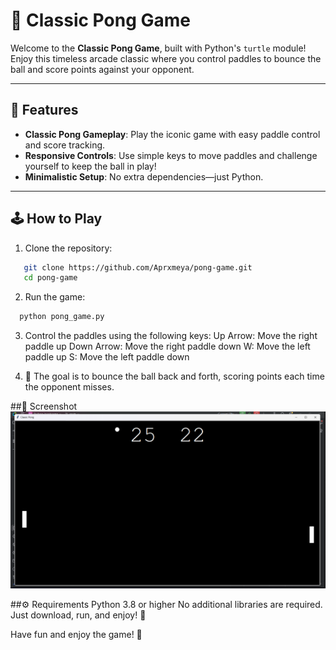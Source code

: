 # 🏓 Classic Pong Game

Welcome to the **Classic Pong Game**, built with Python's `turtle` module! Enjoy this timeless arcade classic where you control paddles to bounce the ball and score points against your opponent.

---

## 🌟 Features
- **Classic Pong Gameplay**: Play the iconic game with easy paddle control and score tracking.
- **Responsive Controls**: Use simple keys to move paddles and challenge yourself to keep the ball in play!
- **Minimalistic Setup**: No extra dependencies—just Python.

---

## 🕹️ How to Play

1. Clone the repository:
```bash
   git clone https://github.com/Aprxmeya/pong-game.git
   cd pong-game
```
2. Run the game:
```bash
  python pong_game.py
```
3. Control the paddles using the following keys:
Up Arrow: Move the right paddle up
Down Arrow: Move the right paddle down
W: Move the left paddle up
S: Move the left paddle down

4. 🎯 The goal is to bounce the ball back and forth, scoring points each time the opponent misses.

##📸 Screenshot
![Gameplay Screenshot](__pycache__/pic.png)

##⚙️ Requirements
Python 3.8 or higher
No additional libraries are required. Just download, run, and enjoy! 🎉


Have fun and enjoy the game! 🏓
